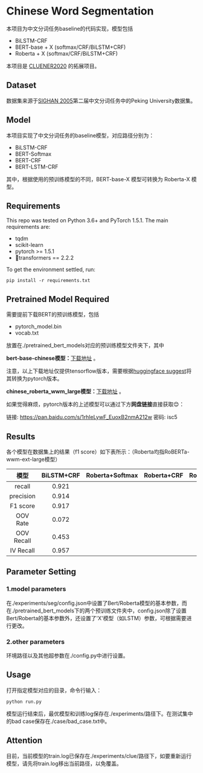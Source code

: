 # Chinese Word Segmentation

本项目为中文分词任务baseline的代码实现，模型包括

- BiLSTM-CRF
- BERT-base + X (softmax/CRF/BiLSTM+CRF)
- Roberta + X (softmax/CRF/BiLSTM+CRF)

本项目是 [CLUENER2020](https://github.com/hemingkx/CLUENER2020) 的拓展项目。

## Dataset

数据集来源于[SIGHAN 2005](http://sighan.cs.uchicago.edu/bakeoff2005/)第二届中文分词任务中的Peking University数据集。

## Model

本项目实现了中文分词任务的baseline模型，对应路径分别为：

- BiLSTM-CRF
- BERT-Softmax
- BERT-CRF
- BERT-LSTM-CRF

其中，根据使用的预训练模型的不同，BERT-base-X 模型可转换为 Roberta-X 模型。

## Requirements

This repo was tested on Python 3.6+ and PyTorch 1.5.1. The main requirements are:

- tqdm
- scikit-learn
- pytorch >= 1.5.1
- 🤗transformers == 2.2.2

To get the environment settled, run:

```
pip install -r requirements.txt
```

## Pretrained Model Required

需要提前下载BERT的预训练模型，包括

- pytorch_model.bin
- vocab.txt

放置在./pretrained_bert_models对应的预训练模型文件夹下，其中

**bert-base-chinese模型：**[下载地址](https://storage.googleapis.com/bert_models/2018_11_03/chinese_L-12_H-768_A-12.zip) 。

注意，以上下载地址仅提供tensorflow版本，需要根据[huggingface suggest](https://huggingface.co/transformers/converting_tensorflow_models.html)将其转换为pytorch版本。

**chinese_roberta_wwm_large模型：**[下载地址](https://github.com/ymcui/Chinese-BERT-wwm#%E4%BD%BF%E7%94%A8%E5%BB%BA%E8%AE%AE) 。

如果觉得麻烦，pytorch版本的上述模型可以通过下方**网盘链接**直接获取😊：

链接: https://pan.baidu.com/s/1rhleLywF_EuoxB2nmA212w  密码: isc5

## Results

各个模型在数据集上的结果（f1 score）如下表所示：（Roberta均指RoBERTa-wwm-ext-large模型）

|    模型    | BiLSTM+CRF | Roberta+Softmax | Roberta+CRF | Roberta+BiLSTM+CRF |
| :--------: | :--------: | :-------------: | :---------: | :----------------: |
|   recall   |   0.921    |                 |             |                    |
| precision  |   0.914    |                 |             |                    |
|  F1 score  |   0.917    |                 |             |                    |
|  OOV Rate  |   0.072    |                 |             |                    |
| OOV Recall |   0.453    |                 |             |                    |
| IV Recall  |   0.957    |                 |             |                    |

## Parameter Setting

### 1.model parameters

在./experiments/seg/config.json中设置了Bert/Roberta模型的基本参数，而在./pretrained_bert_models下的两个预训练文件夹中，config.json除了设置Bert/Roberta的基本参数外，还设置了'X'模型（如LSTM）参数，可根据需要进行更改。

### 2.other parameters

环境路径以及其他超参数在./config.py中进行设置。

## Usage

打开指定模型对应的目录，命令行输入：

```
python run.py
```

模型运行结束后，最优模型和训练log保存在./experiments/路径下。在测试集中的bad case保存在./case/bad_case.txt中。

## Attention

目前，当前模型的train.log已保存在./experiments/clue/路径下，如要重新运行模型，请先将train.log移出当前路径，以免覆盖。